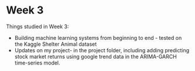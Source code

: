 # Week 3

Things studied in Week 3:

* Building machine learning systems from beginning to end - tested on the Kaggle Shelter Animal dataset
* Updates on my project- in the project folder, including adding predicting stock market returns using google trend data in the ARIMA-GARCH time-series model.

